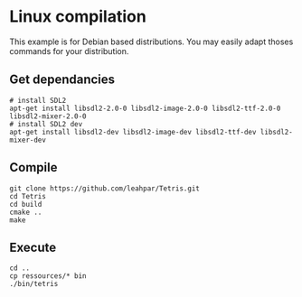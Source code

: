 # Linux compilation

This example is for Debian based distributions. You may easily adapt thoses commands for your distribution.

## Get dependancies


```
# install SDL2
apt-get install libsdl2-2.0-0 libsdl2-image-2.0-0 libsdl2-ttf-2.0-0 libsdl2-mixer-2.0-0
# install SDL2 dev
apt-get install libsdl2-dev libsdl2-image-dev libsdl2-ttf-dev libsdl2-mixer-dev
```

## Compile

```
git clone https://github.com/leahpar/Tetris.git
cd Tetris
cd build
cmake ..
make
```

## Execute

```
cd ..
cp ressources/* bin
./bin/tetris
```
